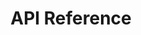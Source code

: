 ---
title: API Reference

language_tabs: # must be one of https://git.io/vQNgJ
  - shell: cURL

toc_footers:
  - <a href='https://everproof.com'>Everproof</a>
  - <a href='mailto:info@everproof.com'>Request an API Key</a>
  - <a href='https://everproof.com/static/legals/individual-terms-of-use.pdf'>API Terms & Conditions</a>

includes:
  - intro
  - auth
  - errors
  - status
  - wwcc_vic
  - wwcc_wa
  - dcsi_sa
  - wwcc_blue_card
  - wwcc_exemption_card
  - vit

search: true
---
